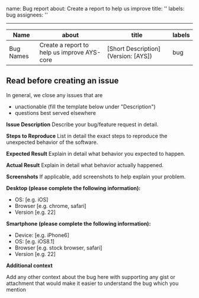 name: Bug report
about: Create a report to help us improve
title: ''
labels: bug
assignees: ''

---

| Name  | about                                       |title|labels|
| ------------- |---------------------------------------------|------------- |------------- |
| Bug Names  | Create a report to help us improve AYS-core |[Short Description] (Version: [AYS]) |bug|
## Read before creating an issue
In general, we close any issues that are
* unactionable (fill the template below under "Description")
* questions best served elsewhere



**Issue Description**
Describe your bug/feature request in detail.

**Steps to Reproduce**
List in detail the exact steps to reproduce the unexpected behavior of the software.

**Expected Result**
Explain in detail what behavior you expected to happen.

**Actual Result**
Explain in detail what behavior actually happened.

**Screenshots**
If applicable, add screenshots to help explain your problem.

**Desktop (please complete the following information):**
- OS: [e.g. iOS]
- Browser [e.g. chrome, safari]
- Version [e.g. 22]

**Smartphone (please complete the following information):**
- Device: [e.g. iPhone6]
- OS: [e.g. iOS8.1]
- Browser [e.g. stock browser, safari]
- Version [e.g. 22]

**Additional context**

Add any other context about the bug here with supporting any gist or attachment that would make it easier to understand the bug which you mention